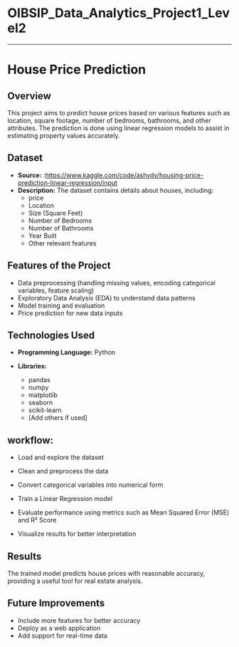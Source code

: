 # OIBSIP_Data_Analytics_Project1_Level2


---

# House Price Prediction

## Overview

This project aims to predict house prices based on various features such as location, square footage, number of bedrooms, bathrooms, and other attributes. The prediction is done using linear regression models to assist in estimating property values accurately.

## Dataset

* **Source:** :https://www.kaggle.com/code/ashydv/housing-price-prediction-linear-regression/input
* **Description:** The dataset contains details about houses, including:
  * price
  * Location
  * Size (Square Feet)
  * Number of Bedrooms
  * Number of Bathrooms
  * Year Built
  * Other relevant features

## Features of the Project

* Data preprocessing (handling missing values, encoding categorical variables, feature scaling)
* Exploratory Data Analysis (EDA) to understand data patterns
* Model training and evaluation
* Price prediction for new data inputs

## Technologies Used

* **Programming Language:** Python
* **Libraries:**

  * pandas
  * numpy
  * matplotlib
  * seaborn
  * scikit-learn
  * \[Add others if used]

## workflow:
* Load and explore the dataset

* Clean and preprocess the data

* Convert categorical variables into numerical form

* Train a Linear Regression model

* Evaluate performance using metrics such as Mean Squared Error (MSE) and R² Score

* Visualize results for better interpretation



## Results

The trained model predicts house prices with reasonable accuracy, providing a useful tool for real estate analysis.

## Future Improvements

* Include more features for better accuracy
* Deploy as a web application
* Add support for real-time data


